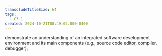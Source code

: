 ```yaml
---
transcludeTitleSize: h4
tags:
  - C3.1
created: 2024-10-21T08:49:02.000-0400
---
```

demonstrate an understanding of an integrated software development environment and its main components (e.g., source code editor, compiler, debugger);